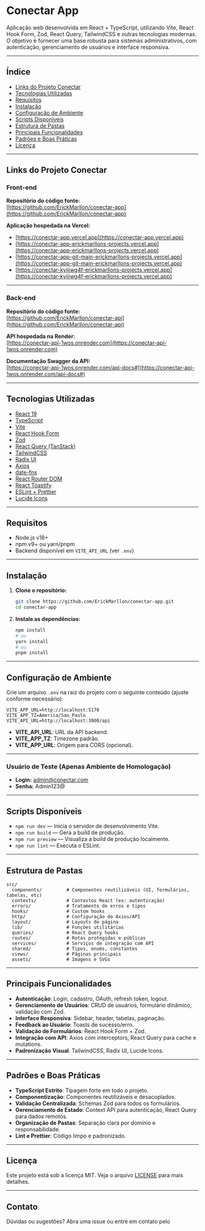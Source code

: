 # Conectar App

Aplicação web desenvolvida em React + TypeScript, utilizando Vite, React Hook Form, Zod, React Query, TailwindCSS e outras tecnologias modernas. O objetivo é fornecer uma base robusta para sistemas administrativos, com autenticação, gerenciamento de usuários e interface responsiva.

---

## Índice

- [Links do Projeto Conectar](#links-do-projeto-conectar)
- [Tecnologias Utilizadas](#tecnologias-utilizadas)
- [Requisitos](#requisitos)
- [Instalação](#instalação)
- [Configuração de Ambiente](#configuração-de-ambiente)
- [Scripts Disponíveis](#scripts-disponíveis)
- [Estrutura de Pastas](#estrutura-de-pastas)
- [Principais Funcionalidades](#principais-funcionalidades)
- [Padrões e Boas Práticas](#padrões-e-boas-práticas)
- [Licença](#licença)

---

## Links do Projeto Conectar

### Front-end

**Repositório do código fonte:**  
[https://github.com/ErickMarllon/conectar-app](https://github.com/ErickMarllon/conectar-app)

**Aplicação hospedada na Vercel:**

- [https://conectar-app.vercel.app](https://conectar-app.vercel.app)
- [https://conectar-app-erickmarllons-projects.vercel.app](https://conectar-app-erickmarllons-projects.vercel.app)
- [https://conectar-app-git-main-erickmarllons-projects.vercel.app](https://conectar-app-git-main-erickmarllons-projects.vercel.app)
- [https://conectar-kyiijwg4f-erickmarllons-projects.vercel.app](https://conectar-kyiijwg4f-erickmarllons-projects.vercel.app)

---

### Back-end

**Repositório do código fonte:**  
[https://github.com/ErickMarllon/conectar-api](https://github.com/ErickMarllon/conectar-api)

**API hospedada na Render:**  
[https://conectar-api-1wos.onrender.com](https://conectar-api-1wos.onrender.com)

**Documentação Swagger da API:**  
[https://conectar-api-1wos.onrender.com/api-docs#](https://conectar-api-1wos.onrender.com/api-docs#)

---

## Tecnologias Utilizadas

- [React 19](https://react.dev/)
- [TypeScript](https://www.typescriptlang.org/)
- [Vite](https://vitejs.dev/)
- [React Hook Form](https://react-hook-form.com/)
- [Zod](https://zod.dev/)
- [React Query (TanStack)](https://tanstack.com/query/latest)
- [TailwindCSS](https://tailwindcss.com/)
- [Radix UI](https://www.radix-ui.com/)
- [Axios](https://axios-http.com/)
- [date-fns](https://date-fns.org/)
- [React Router DOM](https://reactrouter.com/)
- [React Toastify](https://fkhadra.github.io/react-toastify/)
- [ESLint + Prettier](https://eslint.org/)
- [Lucide Icons](https://lucide.dev/)

---

## Requisitos

- Node.js v18+
- npm v9+ ou yarn/pnpm
- Backend disponível em `VITE_API_URL` (ver `.env`)

---

## Instalação

1. **Clone o repositório:**

   ```bash
   git clone https://github.com/ErickMarllon/conectar-app.git
   cd conectar-app
   ```

2. **Instale as dependências:**
   ```bash
   npm install
   # ou
   yarn install
   # ou
   pnpm install
   ```

---

## Configuração de Ambiente

Crie um arquivo `.env` na raiz do projeto com o seguinte conteúdo (ajuste conforme necessário):

```env
VITE_APP_URL=http://localhost:5170
VITE_APP_TZ=America/Sao_Paulo
VITE_API_URL=http://localhost:3000/api
```

- **VITE_API_URL**: URL da API backend.
- **VITE_APP_TZ**: Timezone padrão.
- **VITE_APP_URL**: Origem para CORS (opcional).

---

### Usuário de Teste (Apenas Ambiente de Homologação)

- **Login:** admin@conectar.com
- **Senha:** Admin123@

---

## Scripts Disponíveis

- `npm run dev` — Inicia o servidor de desenvolvimento Vite.
- `npm run build` — Gera a build de produção.
- `npm run preview` — Visualiza a build de produção localmente.
- `npm run lint` — Executa o ESLint.

---

## Estrutura de Pastas

```
src/
  components/         # Componentes reutilizáveis (UI, formulários, tabelas, etc)
  contexts/           # Contextos React (ex: autenticação)
  errors/             # Tratamento de erros e tipos
  hooks/              # Custom hooks
  http/               # Configuração do Axios/API
  layout/             # Layouts de página
  lib/                # Funções utilitárias
  queries/            # React Query hooks
  routes/             # Rotas protegidas e públicas
  services/           # Serviços de integração com API
  shared/             # Tipos, enums, constantes
  views/              # Páginas principais
  assets/             # Imagens e SVGs
```

---

## Principais Funcionalidades

- **Autenticação**: Login, cadastro, OAuth, refresh token, logout.
- **Gerenciamento de Usuários**: CRUD de usuários, formulário dinâmico, validação com Zod.
- **Interface Responsiva**: Sidebar, header, tabelas, paginação.
- **Feedback ao Usuário**: Toasts de sucesso/erro.
- **Validação de Formulários**: React Hook Form + Zod.
- **Integração com API**: Axios com interceptors, React Query para cache e mutations.
- **Padronização Visual**: TailwindCSS, Radix UI, Lucide Icons.

---

## Padrões e Boas Práticas

- **TypeScript Estrito**: Tipagem forte em todo o projeto.
- **Componentização**: Componentes reutilizáveis e desacoplados.
- **Validação Centralizada**: Schemas Zod para todos os formulários.
- **Gerenciamento de Estado**: Context API para autenticação, React Query para dados remotos.
- **Organização de Pastas**: Separação clara por domínio e responsabilidade.
- **Lint e Prettier**: Código limpo e padronizado.

---

## Licença

Este projeto está sob a licença MIT. Veja o arquivo [LICENSE](LICENSE) para mais detalhes.

---

## Contato

Dúvidas ou sugestões? Abra uma issue ou entre em contato pelo
